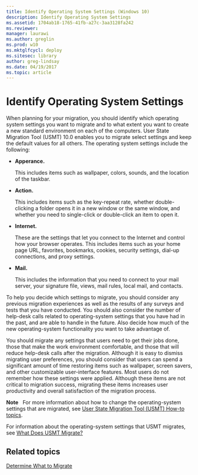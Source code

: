 ```yaml
---
title: Identify Operating System Settings (Windows 10)
description: Identify Operating System Settings
ms.assetid: 1704ab18-1765-41fb-a27c-3aa3128fa242
ms.reviewer: 
manager: laurawi
ms.author: greglin
ms.prod: w10
ms.mktglfcycl: deploy
ms.sitesec: library
author: greg-lindsay
ms.date: 04/19/2017
ms.topic: article
---
```


# Identify Operating System Settings


When planning for your migration, you should identify which operating system settings you want to migrate and to what extent you want to create a new standard environment on each of the computers. User State Migration Tool (USMT) 10.0 enables you to migrate select settings and keep the default values for all others. The operating system settings include the following:

-   **Apperance.**

    This includes items such as wallpaper, colors, sounds, and the location of the taskbar.

-   **Action.**

    This includes items such as the key-repeat rate, whether double-clicking a folder opens it in a new window or the same window, and whether you need to single-click or double-click an item to open it.

-   **Internet.**

    These are the settings that let you connect to the Internet and control how your browser operates. This includes items such as your home page URL, favorites, bookmarks, cookies, security settings, dial-up connections, and proxy settings.

-   **Mail.**

    This includes the information that you need to connect to your mail server, your signature file, views, mail rules, local mail, and contacts.

To help you decide which settings to migrate, you should consider any previous migration experiences as well as the results of any surveys and tests that you have conducted. You should also consider the number of help-desk calls related to operating-system settings that you have had in the past, and are able to handle in the future. Also decide how much of the new operating-system functionality you want to take advantage of.

You should migrate any settings that users need to get their jobs done, those that make the work environment comfortable, and those that will reduce help-desk calls after the migration. Although it is easy to dismiss migrating user preferences, you should consider that users can spend a significant amount of time restoring items such as wallpaper, screen savers, and other customizable user-interface features. Most users do not remember how these settings were applied. Although these items are not critical to migration success, migrating these items increases user productivity and overall satisfaction of the migration process.

**Note**  
For more information about how to change the operating-system settings that are migrated, see [User State Migration Tool (USMT) How-to topics](usmt-how-to.md).

For information about the operating-system settings that USMT migrates, see [What Does USMT Migrate?](usmt-what-does-usmt-migrate.md)

 

## Related topics


[Determine What to Migrate](usmt-determine-what-to-migrate.md)

 

 





